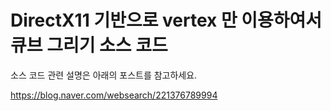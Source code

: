 ﻿# DirectX11 기반으로 vertex 만 이용하여서 큐브 그리기 소스 코드

소스 코드 관련 설명은 아래의 포스트를 참고하세요.

https://blog.naver.com/websearch/221376789994
